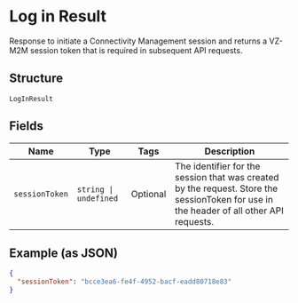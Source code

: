 
# Log in Result

Response to initiate a Connectivity Management session and returns a VZ-M2M session token that is required in subsequent API requests.

## Structure

`LogInResult`

## Fields

| Name | Type | Tags | Description |
|  --- | --- | --- | --- |
| `sessionToken` | `string \| undefined` | Optional | The identifier for the session that was created by the request. Store the sessionToken for use in the header of all other API requests. |

## Example (as JSON)

```json
{
  "sessionToken": "bcce3ea6-fe4f-4952-bacf-eadd80718e83"
}
```

